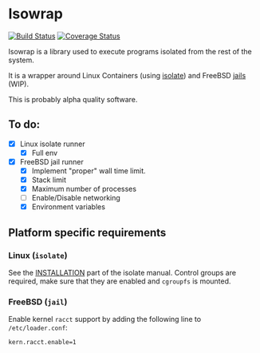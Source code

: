 # Isowrap

[![Build Status](https://travis-ci.org/xmc-dev/isowrap.svg?branch=master)](https://travis-ci.org/xmc-dev/isowrap) [![Coverage Status](https://coveralls.io/repos/github/xmc-dev/isowrap/badge.svg)](https://coveralls.io/github/xmc-dev/isowrap)

Isowrap is a library used to execute programs isolated from the rest of the system.

It is a wrapper around Linux Containers (using [isolate](https://github.com/ioi/isolate)) and FreeBSD [jails](https://www.freebsd.org/doc/handbook/jails.html) (WIP).

This is probably alpha quality software.

## To do:

- [x] Linux isolate runner
  - [x] Full env
- [x] FreeBSD jail runner
  - [x] Implement "proper" wall time limit.
  - [x] Stack limit
  - [x] Maximum number of processes
  - [ ] Enable/Disable networking
  - [x] Environment variables

## Platform specific requirements

### Linux (`isolate`)

See the [INSTALLATION](https://github.com/ioi/isolate/blob/master/isolate.1.txt#L254-L280) part of the isolate manual. Control groups are required, make sure that they are enabled and `cgroupfs` is mounted.

### FreeBSD (`jail`)

Enable kernel `racct` support by adding the following line to `/etc/loader.conf`:

```
kern.racct.enable=1
```
